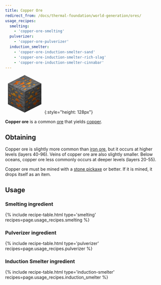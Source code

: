 ```yaml
---
title: Copper Ore
redirect_from: /docs/thermal-foundation/world-generation/ores/
usage_recipes:
  smelting:
    - 'copper-ore-smelting'
  pulverizer:
    - 'copper-ore-pulverizer'
  induction_smelter:
    - 'copper-ore-induction-smelter-sand'
    - 'copper-ore-induction-smelter-rich-slag'
    - 'copper-ore-induction-smelter-cinnabar'
---
```


![Copper Ore](/assets/images/thermal-foundation/ore-copper.png){:style="height: 128px"}


**Copper ore** is a common [ore](https://minecraft.gamepedia.com/Ore) that
yields [copper](/docs/thermal-foundation/metals-and-alloys/copper/).


Obtaining
---------
Copper ore is slightly more common than [iron
ore](https://minecraft.gamepedia.com/Iron_Ore), but it occurs at higher levels
(layers 40-96). Veins of copper ore are also slightly smaller. Below oceans,
copper ore less commonly occurs at deeper levels (layers 20-55).

Copper ore must be mined with a [stone
pickaxe](https://minecraft.gamepedia.com/Pickaxe) or better. If it is mined, it
drops itself as an item.


Usage
-----

### Smelting ingredient
{% include recipe-table.html type='smelting' recipes=page.usage_recipes.smelting %}

### Pulverizer ingredient
{% include recipe-table.html type='pulverizer' recipes=page.usage_recipes.pulverizer %}

### Induction Smelter ingredient
{% include recipe-table.html type='induction-smelter' recipes=page.usage_recipes.induction_smelter %}
